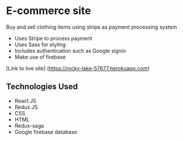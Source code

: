 # E-commerce site 
Buy and sell clothing items using stripe as payment processing system

* Uses Stripe to process payment
* Uses Sass for styling
* Includes authentication such as Google signin
* Make use of firebase

[Link to live site] (https://rocky-lake-57677.herokuapp.com)

## Technologies Used

* React JS
* Redux JS
* CSS
* HTML 
* Redux-saga
* Google firebase database